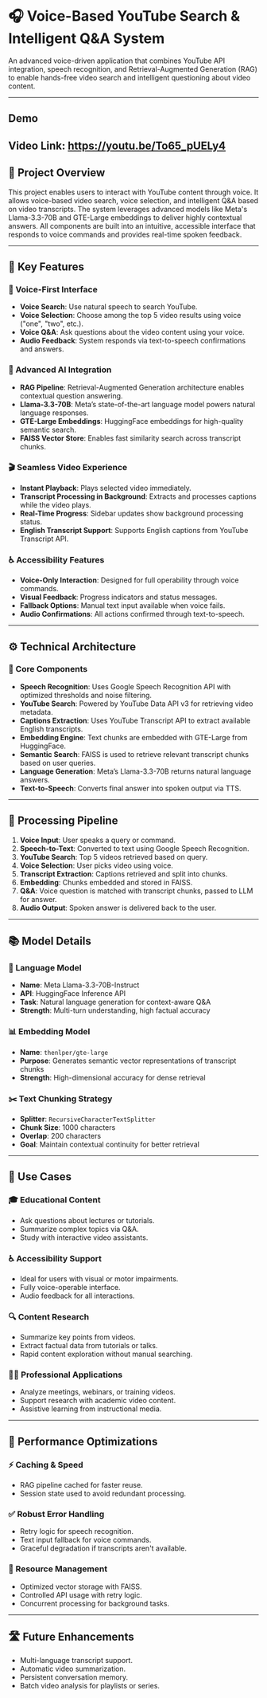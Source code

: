 # 🎧 Voice-Based YouTube Search & Intelligent Q&A System

An advanced voice-driven application that combines YouTube API integration, speech recognition, and Retrieval-Augmented Generation (RAG) to enable hands-free video search and intelligent questioning about video content.

---
## Demo
Video Link: **https://youtu.be/To65_pUELy4** 
---

## 🚀 Project Overview

This project enables users to interact with YouTube content through voice. It allows voice-based video search, voice selection, and intelligent Q&A based on video transcripts. The system leverages advanced models like Meta's Llama-3.3-70B and GTE-Large embeddings to deliver highly contextual answers. All components are built into an intuitive, accessible interface that responds to voice commands and provides real-time spoken feedback.

---

## 🔑 Key Features

### 🎤 Voice-First Interface
- **Voice Search**: Use natural speech to search YouTube.
- **Voice Selection**: Choose among the top 5 video results using voice ("one", "two", etc.).
- **Voice Q&A**: Ask questions about the video content using your voice.
- **Audio Feedback**: System responds via text-to-speech confirmations and answers.

### 🧠 Advanced AI Integration
- **RAG Pipeline**: Retrieval-Augmented Generation architecture enables contextual question answering.
- **Llama-3.3-70B**: Meta’s state-of-the-art language model powers natural language responses.
- **GTE-Large Embeddings**: HuggingFace embeddings for high-quality semantic search.
- **FAISS Vector Store**: Enables fast similarity search across transcript chunks.

### 🎬 Seamless Video Experience
- **Instant Playback**: Plays selected video immediately.
- **Transcript Processing in Background**: Extracts and processes captions while the video plays.
- **Real-Time Progress**: Sidebar updates show background processing status.
- **English Transcript Support**: Supports English captions from YouTube Transcript API.

### ♿ Accessibility Features
- **Voice-Only Interaction**: Designed for full operability through voice commands.
- **Visual Feedback**: Progress indicators and status messages.
- **Fallback Options**: Manual text input available when voice fails.
- **Audio Confirmations**: All actions confirmed through text-to-speech.

---

## ⚙️ Technical Architecture

### 🧩 Core Components

- **Speech Recognition**: Uses Google Speech Recognition API with optimized thresholds and noise filtering.
- **YouTube Search**: Powered by YouTube Data API v3 for retrieving video metadata.
- **Captions Extraction**: Uses YouTube Transcript API to extract available English transcripts.
- **Embedding Engine**: Text chunks are embedded with GTE-Large from HuggingFace.
- **Semantic Search**: FAISS is used to retrieve relevant transcript chunks based on user queries.
- **Language Generation**: Meta’s Llama-3.3-70B returns natural language answers.
- **Text-to-Speech**: Converts final answer into spoken output via TTS.

---

## 🔄 Processing Pipeline

1. **Voice Input**: User speaks a query or command.
2. **Speech-to-Text**: Converted to text using Google Speech Recognition.
3. **YouTube Search**: Top 5 videos retrieved based on query.
4. **Voice Selection**: User picks video using voice.
5. **Transcript Extraction**: Captions retrieved and split into chunks.
6. **Embedding**: Chunks embedded and stored in FAISS.
7. **Q&A**: Voice question is matched with transcript chunks, passed to LLM for answer.
8. **Audio Output**: Spoken answer is delivered back to the user.

---

## 📚 Model Details

### 💬 Language Model
- **Name**: Meta Llama-3.3-70B-Instruct
- **API**: HuggingFace Inference API
- **Task**: Natural language generation for context-aware Q&A
- **Strength**: Multi-turn understanding, high factual accuracy

### 📊 Embedding Model
- **Name**: `thenlper/gte-large`
- **Purpose**: Generates semantic vector representations of transcript chunks
- **Strength**: High-dimensional accuracy for dense retrieval

### ✂️ Text Chunking Strategy
- **Splitter**: `RecursiveCharacterTextSplitter`
- **Chunk Size**: 1000 characters
- **Overlap**: 200 characters
- **Goal**: Maintain contextual continuity for better retrieval

---

## 💼 Use Cases

### 🎓 Educational Content
- Ask questions about lectures or tutorials.
- Summarize complex topics via Q&A.
- Study with interactive video assistants.

### ♿ Accessibility Support
- Ideal for users with visual or motor impairments.
- Fully voice-operable interface.
- Audio feedback for all interactions.

### 🔍 Content Research
- Summarize key points from videos.
- Extract factual data from tutorials or talks.
- Rapid content exploration without manual searching.

### 🧑‍💼 Professional Applications
- Analyze meetings, webinars, or training videos.
- Support research with academic video content.
- Assistive learning from instructional media.

---

## 🧠 Performance Optimizations

### ⚡ Caching & Speed
- RAG pipeline cached for faster reuse.
- Session state used to avoid redundant processing.

### ✅ Robust Error Handling
- Retry logic for speech recognition.
- Text input fallback for voice commands.
- Graceful degradation if transcripts aren't available.

### 💾 Resource Management
- Optimized vector storage with FAISS.
- Controlled API usage with retry logic.
- Concurrent processing for background tasks.

---

## 🛣️ Future Enhancements
- Multi-language transcript support.
- Automatic video summarization.
- Persistent conversation memory.
- Batch video analysis for playlists or series.

